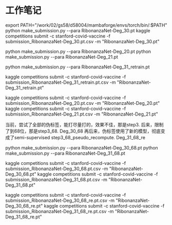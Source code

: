 # 工作笔记

                                                      

export PATH="/work/02/gs58/d58004/mambaforge/envs/torch/bin/:$PATH"
python make_submission.py --para RibonanzaNet-Deg_30.pt
kaggle competitions submit -c stanford-covid-vaccine -f submission_RibonanzaNet-Deg_30.pt.csv -m "RibonanzaNet-Deg_30.pt"

python make_submission.py --para RibonanzaNet-Deg_20.pt
python make_submission.py --para RibonanzaNet-Deg_21.pt

python make_submission.py --para RibonanzaNet-Deg_31_retrain.pt

kaggle competitions submit -c stanford-covid-vaccine -f submission_RibonanzaNet-Deg_31_retrain.pt.csv -m "RibonanzaNet-Deg_31_retrain.pt"


kaggle competitions submit -c stanford-covid-vaccine -f submission_RibonanzaNet-Deg_20.pt.csv -m "RibonanzaNet-Deg_20.pt"
kaggle competitions submit -c stanford-covid-vaccine -f submission_RibonanzaNet-Deg_21.pt.csv -m "RibonanzaNet-Deg_21.pt"


当前，尝试了全部的伪标签，能打尽量打的，效果不佳，那是step3.
后来，限制了到68位，那是step3_68.  Deg_30_68
再后来，伪标签使用了新的模型，彻底变成了semi-supervised step3_68_pseudo_recompute.  Deg_31_68_re

python make_submission.py --para RibonanzaNet-Deg_30_68.pt
python make_submission.py --para RibonanzaNet-Deg_31_68.pt


kaggle competitions submit -c stanford-covid-vaccine -f submission_RibonanzaNet-Deg_30_68.pt.csv -m "RibonanzaNet-Deg_30_68.pt"
kaggle competitions submit -c stanford-covid-vaccine -f submission_RibonanzaNet-Deg_31_68.pt.csv -m "RibonanzaNet-Deg_31_68.pt"

kaggle competitions submit -c stanford-covid-vaccine -f submission_RibonanzaNet-Deg_30_68_re.pt.csv -m "RibonanzaNet-Deg_30_68_re.pt"
kaggle competitions submit -c stanford-covid-vaccine -f submission_RibonanzaNet-Deg_31_68_re.pt.csv -m "RibonanzaNet-Deg_31_68_re.pt"
